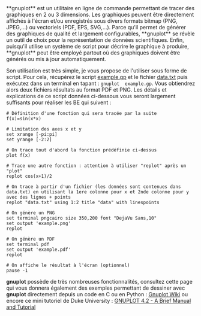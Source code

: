 <!doctype html>
<html>
<head>
    <title>Note sur l'utilisation de GNUPLOT</title>
    <meta charset="utf-8">
</head>
<body>
**gnuplot** est un utilitaire en ligne de commande permettant de tracer des graphiques en 2 ou 3 dimensions. Les graphiques peuvent être directement affichés à l'écran et/ou enregistrés sous divers formats bitmap (PNG, JPEG,...) ou vectoriels (PDF, EPS, SVG,...). Parce qu'il permet de générer des graphiques de qualité et largement configurables, **gnuplot** se révèle un outil de choix pour la représentation de données scientifiques. Enfin, puisqu'il utilise un système de script pour décrire le graphique à produire, **gnuplot** peut être employé partout où des graphiques doivent être générés ou mis à jour automatiquement.

Son utilisation est très simple, je vous propose de l'utiliser sous forme de script. Pour cela, récupérez le script [example.gp](data/example.gp) et le fichier [data.txt](data/data.txt) puis exécutez dans un terminal en tapant : `gnuplot  example.gp`. Vous obtiendrez alors deux fichiers résultats au format PDF et PNG. Les détails et explications de ce script données ci-dessous vous seront largement suffisants pour réaliser les BE qui suivent :

```
# Définition d'une fonction qui sera tracée par la suite
f(x)=sin(x*x)
 
# Limitation des axes x et y
set xrange [-pi:pi]
set yrange [-2:2]
 
# On trace tout d'abord la fonction prédéfinie ci-dessus
plot f(x)

# Trace une autre fonction : attention à utiliser "replot" après un "plot"
replot cos(x+1)/2

# On trace à partir d'un fichier (les données sont contenues dans data.txt) en utilisant la 1ere colonne pour x et 2nde colonne pour y avec des lignes + points
replot "data.txt" using 1:2 title "data" with linespoints

# On génère un PNG
set terminal pngcairo size 350,200 font "DejaVu Sans,10"
set output 'example.png'
replot

# On génère un PDF
set terminal pdf
set output 'example.pdf'
replot

# On affiche le résultat à l'écran (optionnel)
pause -1
```

**gnuplot** possède de très nombreuses fonctionnalités, consultez cette page qui vous donnera également des exemples permettant de dessiner avec **gnuplot** directement depuis un code en C ou en Python : [Gnuplot Wiki](https://doc.ubuntu-fr.org/gnuplot) ou encore ce mini tutoriel de Duke University : [GNUPLOT 4.2 - A Brief Manual and Tutorial](https://people.duke.edu/~hpgavin/gnuplot.html)

</body>
</html>